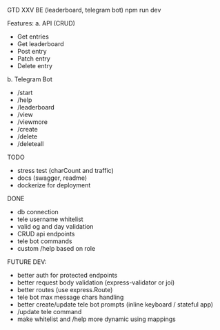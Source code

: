 GTD XXV BE (leaderboard, telegram bot)
npm run dev

Features:
a. API (CRUD)

- Get entries
- Get leaderboard
- Post entry
- Patch entry
- Delete entry

b. Telegram Bot

- /start
- /help
- /leaderboard
- /view
- /viewmore
- /create
- /delete
- /deleteall

TODO

- stress test (charCount and traffic)
- docs (swagger, readme)
- dockerize for deployment

DONE

- db connection
- tele username whitelist
- valid og and day validation
- CRUD api endpoints
- tele bot commands
- custom /help based on role

FUTURE DEV:

- better auth for protected endpoints
- better request body validation (express-validator or joi)
- better routes (use express.Route)
- tele bot max message chars handling
- better create/update tele bot prompts (inline keyboard / stateful app)
- /update tele command
- make whitelist and /help more dynamic using mappings
